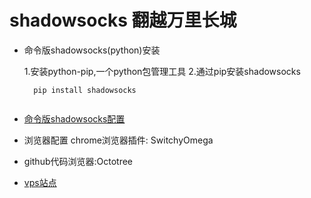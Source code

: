 # shadowsocks 翻越万里长城
- 命令版shadowsocks(python)安装

  1.安装python-pip,一个python包管理工具
  2.通过pip安装shadowsocks
  ~~~~
    pip install shadowsocks
    
  ~~~~
  
 - [命令版shadowsocks配置](https://smiledmiao.github.io/2017/02/03/shadowsocks/)
 
 
 - 浏览器配置
 chrome浏览器插件: SwitchyOmega
 
 
 - github代码浏览器:Octotree
 
 
 - [vps站点](https://www.vultr.com/)
